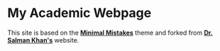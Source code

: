 # My Academic Webpage

This site is based on the **[Minimal Mistakes](http://mmistakes.github.io/minimal-mistakes)** theme and forked from **[Dr. Salman Khan's](https://salman-h-khan.github.io/)** website.
